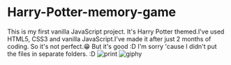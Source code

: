 # Harry-Potter-memory-game
This is my first vanilla JavaScript project. It's Harry Potter themed.I've used HTML5, CSS3 and vanilla JavaScript.I've made it after just 2 months of coding. So it's not perfect.😁 But it's good :D I'm sorry 'cause I didn't put the files in separate folders. :D
![print](https://user-images.githubusercontent.com/47828314/54232673-80d65e00-450b-11e9-98a2-9bd51b5175d0.png)
![giphy](https://user-images.githubusercontent.com/47828314/54234506-8c2b8880-450f-11e9-9597-f1e86492283f.gif)
